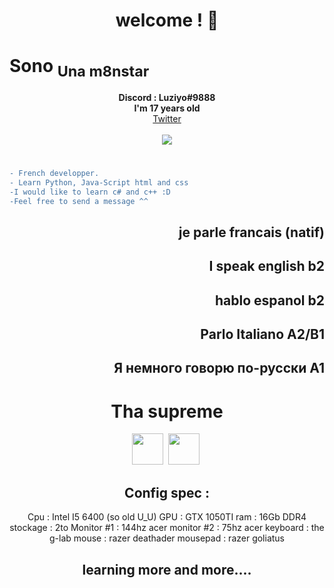 <h1 align="center">welcome !  👋</h1>

<h1 align="top-right">Sono <sub> Una m8nstar</sub> </h1>


<p align="center">
	<b>Discord : Luziyo#9888</b><br>
  <b> I'm 17 years old </b><br>
	<a href="https://twitter.com/Luziyo1">Twitter</a> 
	<br><br>
	<img src="https://c.tenor.com/Tn2H7Xp7ipgAAAAC/tha-supreme.gif" />
</p>

#
```diff
- French developper.
- Learn Python, Java-Script html and css 
-I would like to learn c# and c++ :D
-Feel free to send a message ^^
```
<h2 align="right">je parle francais (natif)</h2>
<h2 align="right">I speak english b2 </h2>
<h2 align="right">hablo espanol b2 </h2>
<h2 align="right">Parlo Italiano A2/B1</h2>
<h2 align="right">Я немного говорю по-русски A1</h2>


#
<h1 align="center">Tha supreme</h1>

<p align="center"> 
  <code><img height="50" src="https://blob.cede.ch/catalog/16994000/16994077_1_92.jpg"></code>&nbsp;
  <code><img height="50" src="https://pbs.twimg.com/media/FCEPEvhWYAMvNWg.jpg"></code>&nbsp; 
</p>

<h2 align="center">Config spec : </h2>

<p align="center">
Cpu : Intel I5 6400 (so old U_U)
GPU : GTX 1050TI 
ram : 16Gb DDR4
stockage : 2to 
Monitor #1 : 144hz acer
monitor #2 : 75hz acer
keyboard : the g-lab 
mouse : razer deathader
mousepad : razer goliatus
</p> 

<h2 align="center">learning more and more....</h2>
